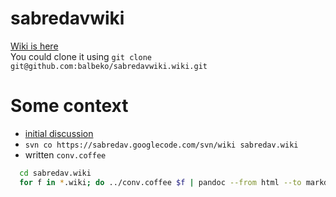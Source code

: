 sabredavwiki
============
[Wiki is here](https://github.com/balbeko/sabredavwiki/wiki/_pages)  
You could clone it using `git clone git@github.com:balbeko/sabredavwiki.wiki.git`

Some context
============
* [initial discussion](http://evertpot.com/google-code-is-dead/#comment-1212956620)
* `svn co https://sabredav.googlecode.com/svn/wiki sabredav.wiki`
* written `conv.coffee`

```bash
  cd sabredav.wiki
  for f in *.wiki; do ../conv.coffee $f | pandoc --from html --to markdown --no-wrap | sed 's/ {.prettyprint}/php/g' > ../sabredavwiki.wiki/$f.md; done
```
